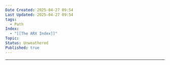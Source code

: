```yaml
---
Date Created: 2025-04-27 09:54
Last Updated: 2025-04-27 09:54
tags:
  - Path
Index:
  - "[[The ARX Index]]"
Topic: 
Status: Unweathered
Published: true
---
```

---


